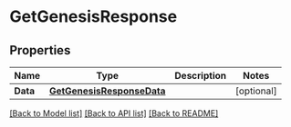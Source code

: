 # GetGenesisResponse

## Properties

Name | Type | Description | Notes
------------ | ------------- | ------------- | -------------
**Data** | [**GetGenesisResponseData**](GetGenesisResponse_data.md) |  | [optional] 

[[Back to Model list]](../README.md#documentation-for-models) [[Back to API list]](../README.md#documentation-for-api-endpoints) [[Back to README]](../README.md)


